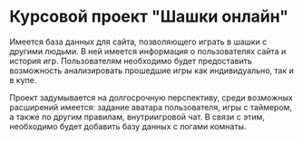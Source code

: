 # Курсовой проект "Шашки онлайн"

Имеется база данных для сайта, позволяющего играть в шашки с другими людьми. В ней имеется информация о пользователях сайта и история игр. Пользователям необходимо будет предоставить возможность анализировать прошедшие игры как индивидуально, так и в купе.

Проект задумывается на долгосрочную перспективу, среди возможных расширений имеется: задание аватара пользователя, игры с таймером, а также по другим правилам, внутриигровой чат. В связи с этим, необходимо будет добавить базу данных с логами комнаты.